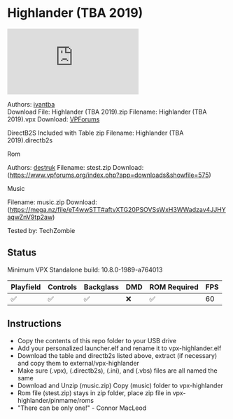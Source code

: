 # Highlander (TBA 2019)

![Table Preview](https://www.vpforums.org/index.php?app=downloads&module=display&section=screenshot&record=76575&id=15050&full=1)

Authors: [ivantba](https://www.vpforums.org/index.php?showuser=123858)  
Download File: Highlander (TBA 2019).zip
Filename: Highlander (TBA 2019).vpx
Download: [VPForums](https://www.vpforums.org/index.php?app=downloads&showfile=15050)

DirectB2S Included with Table zip 
Filename: Highlander (TBA 2019).directb2s

Rom

Authors: [destruk](https://www.vpforums.org/index.php?showuser=5)
Filename: stest.zip
Download: (https://www.vpforums.org/index.php?app=downloads&showfile=575)

Music

Filename: music.zip
Download: (https://mega.nz/file/eT4wwSTT#aftvXTG20PSOVSsWxH3WWadzav4JJHYaqwZnV9tp2aw)


Tested by: TechZombie

## Status 

Minimum VPX Standalone build: 10.8.0-1989-a764013

| Playfield | Controls | Backglass | DMD | ROM Required | FPS | 
|-----------|----------|-----------|-----|--------------|-----|
| :white_check_mark: | :white_check_mark: | :white_check_mark: | :x: | :white_check_mark: | 60 |

## Instructions

- Copy the contents of this repo folder to your USB drive
- Add your personalized launcher.elf and rename it to vpx-highlander.elf
- Download the table and directb2s listed above, extract (if necessary) and copy them to external/vpx-highlander
- Make sure (.vpx), (.directb2s), (.ini), and (.vbs) files are all named the same
- Download and Unzip (music.zip) Copy (music) folder to vpx-highlander
- Rom file (stest.zip) stays in zip folder, place zip file in vpx-highlander/pinmame/roms
- "There can be only one!" - Connor MacLeod
